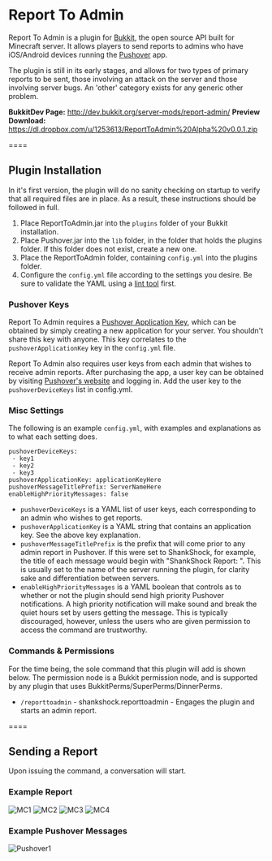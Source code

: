 # Report To Admin

Report To Admin is a plugin for [Bukkit](http://bukkit.org/), the open source API built for Minecraft server. It allows players to send reports to admins who have iOS/Android devices running the [Pushover](http://pushover.net/) app.

The plugin is still in its early stages, and allows for two types of primary reports to be sent, those involving an attack on the server and those involving server bugs. An 'other' category exists for any generic other problem.

__BukkitDev Page:__ http://dev.bukkit.org/server-mods/report-admin/
__Preview Download:__ https://dl.dropbox.com/u/1253613/ReportToAdmin%20Alpha%20v0.0.1.zip

====

## Plugin Installation

In it's first version, the plugin will do no sanity checking on startup to verify that all required files are in place. As a result, these instructions should be followed in full.

1. Place ReportToAdmin.jar into the ````plugins```` folder of your Bukkit installation.
2. Place Pushover.jar into the ````lib```` folder, in the folder that holds the plugins folder. If this folder does not exist, create a new one.
3. Place the ReportToAdmin folder, containing ````config.yml```` into the plugins folder.
4. Configure the ````config.yml```` file according to the settings you desire. Be sure to validate the YAML using a [lint tool](http://yamllint.com) first.

### Pushover Keys

Report To Admin requires a [Pushover Application Key](https://pushover.net/apps/build), which can be obtained by simply creating a new application for your server. You shouldn't share this key with anyone. This key correlates to the ````pushoverApplicationKey```` key in the ````config.yml```` file.

Report To Admin also requires user keys from each admin that wishes to receive admin reports. After purchasing the app, a user key can be obtained by visiting [Pushover's website](http://pushover.net/) and logging in. Add the user key to the ````pushoverDeviceKeys```` list in config.yml.

### Misc Settings

The following is an example ````config.yml````, with examples and explanations as to what each setting does.

````
pushoverDeviceKeys:
 - key1
 - key2
 - key3
pushoverApplicationKey: applicationKeyHere
pushoverMessageTitlePrefix: ServerNameHere
enableHighPriorityMessages: false
````

* ````pushoverDeviceKeys```` is a YAML list of user keys, each corresponding to an admin who wishes to get reports.
* ````pushoverApplicationKey```` is a YAML string that contains an application key. See the above key explanation.
* ````pushoverMessageTitlePrefix```` is the prefix that will come prior to any admin report in Pushover. If this were set to ShankShock, for example, the title of each message would begin with "ShankShock Report: ". This is usually set to the name of the server running the plugin, for clarity sake and differentiation between servers.
* ````enableHighPriorityMessages```` is a YAML boolean that controls as to whether or not the plugin should send high priority Pushover notifications. A high priority notification will make sound and break the quiet hours set by users getting the message. This is typically discouraged, however, unless the users who are given permission to access the command are trustworthy.

### Commands & Permissions

For the time being, the sole command that this plugin will add is shown below. The permission node is a Bukkit permission node, and is supported by any plugin that uses BukkitPerms/SuperPerms/DinnerPerms.

* ````/reporttoadmin```` - shankshock.reporttoadmin - Engages the plugin and starts an admin report.

====

## Sending a Report

Upon issuing the command, a conversation will start.

### Example Report

![MC1](http://puu.sh/1Kghr.png)
![MC2](http://puu.sh/1Kgi4.png)
![MC3](http://puu.sh/1KgiG.png)
![MC4](http://puu.sh/1KgiY.png)

### Example Pushover Messages

![Pushover1](https://dl.dropbox.com/u/1253613/Screenshot_2013-01-06-02-29-50.png)
